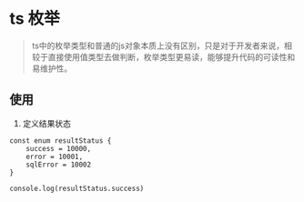 # ts 枚举
> ts中的枚举类型和普通的js对象本质上没有区别，只是对于开发者来说，相较于直接使用值类型去做判断，枚举类型更易读，能够提升代码的可读性和易维护性。

## 使用

1. 定义结果状态

```
const enum resultStatus {
    success = 10000,
    error = 10001,
    sqlError = 10002
}

console.log(resultStatus.success)
```
